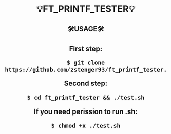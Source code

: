 <div align=center>
<h1>💡FT_PRINTF_TESTER💡</h1>
<h2>🛠️USAGE🛠️<h2>
<p>First step:</p>

```shell
$ git clone https://github.com/zstenger93/ft_printf_tester.git
```

<p>Second step:</p>

```shell
$ cd ft_printf_tester && ./test.sh
```

<p>If you need perission to run .sh:</p>

```shell
$ chmod +x ./test.sh
```

</div>
